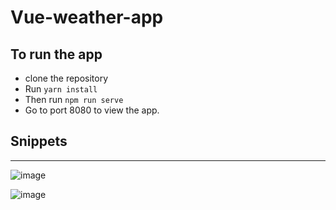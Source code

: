 # Vue-weather-app
## To run the app
* clone the repository
* Run `yarn install`
* Then run `npm run serve`
* Go to port 8080 to view the app.

## Snippets
---
![image](https://user-images.githubusercontent.com/96445392/228673478-727e0c69-cd7f-4766-b9d5-9955ffaed335.png)

![image](https://user-images.githubusercontent.com/96445392/228673545-36e0ab1c-82c1-4415-bab4-dd236bb4521e.png)

